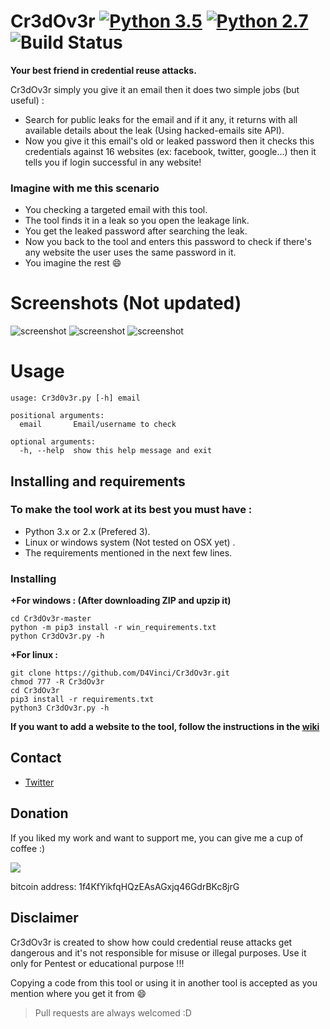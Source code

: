 # Cr3dOv3r [![Python 3.5](https://img.shields.io/badge/Python-3.5-yellow.svg)](http://www.python.org/download/) [![Python 2.7](https://img.shields.io/badge/Python-2.7-yellow.svg)](http://www.python.org/download/) ![Build Status](https://img.shields.io/badge/Version-0.2-red.svg)

**Your best friend in credential reuse attacks.**

Cr3dOv3r simply you give it an email then it does two simple jobs (but useful) :
- Search for public leaks for the email and if it any, it returns with all available details about the leak (Using hacked-emails site API).
- Now you give it this email's old or leaked password then it checks this credentials against 16 websites (ex: facebook, twitter, google...) then it tells you if login successful in any website!

### Imagine with me this scenario
- You checking a targeted email with this tool.
- The tool finds it in a leak so you open the leakage link.
- You get the leaked password after searching the leak.
- Now you back to the tool and enters this password to check if there's any website the user uses the same password in it.
- You imagine the rest :smile:

# Screenshots (Not updated)
![screenshot](https://github.com/D4Vinci/Cr3dOv3r/blob/master/Data/Email1-p1.png)
![screenshot](https://github.com/D4Vinci/Cr3dOv3r/blob/master/Data/Email1-p2.png)
![screenshot](https://github.com/D4Vinci/Cr3dOv3r/blob/master/Data/Email2.png)

# Usage
```
usage: Cr3d0v3r.py [-h] email

positional arguments:
  email       Email/username to check

optional arguments:
  -h, --help  show this help message and exit

```

## Installing and requirements
### To make the tool work at its best you must have :
- Python 3.x or 2.x (Prefered 3).
- Linux or windows system (Not tested on OSX yet) .
- The requirements mentioned in the next few lines.

### Installing
**+For windows : (After downloading ZIP and upzip it)**
```
cd Cr3dOv3r-master
python -m pip3 install -r win_requirements.txt
python Cr3dOv3r.py -h
```
**+For linux :**
```
git clone https://github.com/D4Vinci/Cr3dOv3r.git
chmod 777 -R Cr3dOv3r
cd Cr3dOv3r
pip3 install -r requirements.txt
python3 Cr3dOv3r.py -h
```

**If you want to add a website to the tool, follow the instructions in the [wiki](https://github.com/D4Vinci/Cr3dOv3r/wiki)**

## Contact
- [Twitter](https://twitter.com/D4Vinci1)

## Donation
If you liked my work and want to support me, you can give me a cup of coffee :)

<img src="https://github.com/D4Vinci/Dr0p1t-Framework/blob/master/donate.png"></img>

bitcoin address: 1f4KfYikfqHQzEAsAGxjq46GdrBKc8jrG

## Disclaimer
Cr3dOv3r is created to show how could credential reuse attacks get dangerous and it's not responsible for misuse or illegal purposes. Use it only for Pentest or educational purpose !!!

Copying a code from this tool or using it in another tool is accepted as you mention where you get it from :smile:

> Pull requests are always welcomed :D

